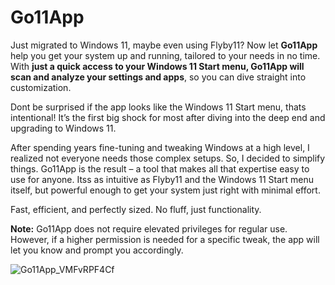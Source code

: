 # Go11App

Just migrated to Windows 11, maybe even using Flyby11? Now let **Go11App** help you get your system up and running, tailored to your needs in no time. With **just a quick access to your Windows 11 Start menu, Go11App will scan and analyze your settings and apps**, so you can dive straight into customization.

Dont be surprised if the app looks like the Windows 11 Start menu, thats intentional! It’s the first big shock for most after diving into the deep end and upgrading to Windows 11.

After spending years fine-tuning and tweaking Windows at a high level, I realized not everyone needs those complex setups. So, I decided to simplify things. Go11App is the result – a tool that makes all that expertise easy to use for anyone. Itss as intuitive as Flyby11 and the Windows 11 Start menu itself, but powerful enough to get your system just right with minimal effort.

Fast, efficient, and perfectly sized. No fluff, just functionality.

**Note:** Go11App does not require elevated privileges for regular use. However, if a higher permission is needed for a specific tweak, the app will let you know and prompt you accordingly.

![Go11App_VMFvRPF4Cf](https://github.com/user-attachments/assets/337583e6-d089-4d8e-b0e8-58248b6826c0)
